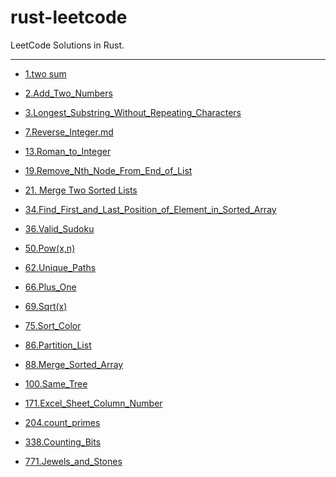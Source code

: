 # rust-leetcode
LeetCode Solutions in Rust.

---

- [1.two sum](./src/1.two_sum.md)

- [2.Add_Two_Numbers](./src/2.Add_Two_Numbers.md)

- [3.Longest_Substring_Without_Repeating_Characters](./src/3.Longest_Substring_Without_Repeating_Characters.md)

- [7.Reverse_Integer.md](./src/7.Reverse_Integer.md)

- [13.Roman_to_Integer](./src/13.Roman_to_Integer.md)

- [19.Remove_Nth_Node_From_End_of_List](./src/19.Remove_Nth_Node_From_End_of_List.md)

- [21. Merge Two Sorted Lists](./src/21.Merge_Two_Sorted_Lists.md)

- [34.Find_First_and_Last_Position_of_Element_in_Sorted_Array](./src/34.Find_First_and_Last_Position_of_Element_in_Sorted_Array.md)

- [36.Valid_Sudoku](./src/36.Valid_Sudoku.md)

- [50.Pow(x,n)](./src/50.Pow(x,n).md)

- [62.Unique_Paths](./src/62.Unique_Paths.md)

- [66.Plus_One](./src/66.Plus_One.md)

- [69.Sqrt(x)](./src/69.Sqrt(x).md)

- [75.Sort_Color](./src/75.Sort_Color.md)

- [86.Partition_List](./src/86.Partition_List.md)

- [88.Merge_Sorted_Array](./src/88.Merge_Sorted_Array.md)

- [100.Same_Tree](./src/100.Same_Tree.md)

- [171.Excel_Sheet_Column_Number](./src/171.Excel_Sheet_Column_Number.md)

- [204.count_primes](./src/204.count_primes.md)

- [338.Counting_Bits](./src/338.Counting_Bits.md)

- [771.Jewels_and_Stones](./src/771.Jewels_and_Stones.md)
